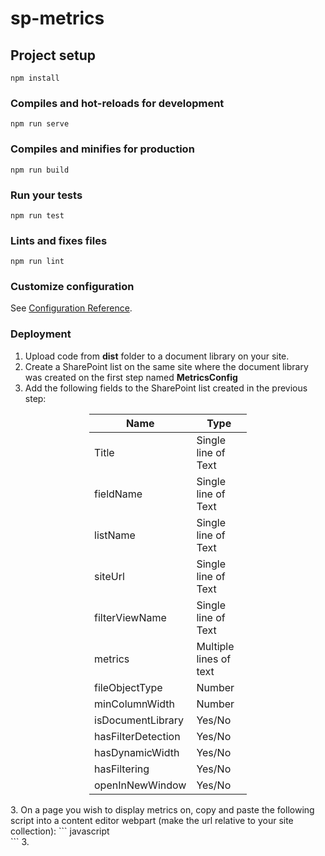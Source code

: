 # sp-metrics

## Project setup
```
npm install
```

### Compiles and hot-reloads for development
```
npm run serve
```

### Compiles and minifies for production
```
npm run build
```

### Run your tests
```
npm run test
```

### Lints and fixes files
```
npm run lint
```

### Customize configuration
See [Configuration Reference](https://cli.vuejs.org/config/).

### Deployment
1. Upload code from **dist** folder to a document library on your site.
2. Create a SharePoint list on the same site where the document library was created on the first step named **MetricsConfig**
3. Add the following fields to the SharePoint list created in the previous step:
<center>

| **Name**               | **Type**                   |
|--------------------|------------------------|
| Title              | Single line of Text    |
| fieldName          | Single line of Text    |
| listName           | Single line of Text    |
| siteUrl            | Single line of Text    |
| filterViewName     | Single line of Text    |
| metrics            | Multiple lines of text |
| fileObjectType     | Number                 |
| minColumnWidth     | Number                 |
| isDocumentLibrary  | Yes/No                 |
| hasFilterDetection | Yes/No                 |
| hasDynamicWidth    | Yes/No                 |
| hasFiltering       | Yes/No                 |
| openInNewWindow    | Yes/No                 |
</center>
3. On a page you wish to display metrics on, copy and paste the following script into a content editor webpart (make the url relative to your site collection):
``` javascript
<script src="absolute-url-to-dist-folder/chunk-vendors.js"></script>
<script src="absolute-url-to-dist-folder/app.js"></script>
<div id="app"></div>
```
3. 
<style>
table {
    width:50%;
}
</style>